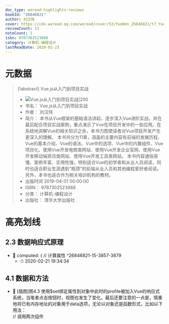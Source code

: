 ```yaml
---
doc_type: weread-highlights-reviews
bookId: "26846821"
author: 刘汉伟
cover: https://cdn.weread.qq.com/weread/cover/53/YueWen_26846821/t7_YueWen_26846821.jpg
reviewCount: 13
noteCount: 1
isbn: 9787302523888
category: 计算机-编程设计
lastReadDate: 2020-02-23
---
```

# 元数据
> [!abstract] Vue.js从入门到项目实战
> - ![ Vue.js从入门到项目实战|200](https://cdn.weread.qq.com/weread/cover/53/YueWen_26846821/t7_YueWen_26846821.jpg)
> - 书名： Vue.js从入门到项目实战
> - 作者： 刘汉伟
> - 简介： 本书从Vue框架的基础语法讲起，逐步深入Vue进阶实战，并在最后配合项目实战案例，重点演示了Vue在项目开发中的一些应用。在系统地讲解Vue的相关知识之余，本书力图使读者对Vue项目开发产生更深入的理解。 本书共分为11章，涵盖的主要内容有前端的发展历程、Vue的基本介绍、Vue的语法、Vue中的选项、Vue中的内置组件、Vue项目化、使用Vue开发电商类网站、使用Vue开发企业官网、使用Vue开发移动端资讯类网站、使用Vue开发工具类网站。 本书内容通俗易懂、案例丰富、实用性强，特别适合Vue的初学者和从业人员阅读，同时也适合职业生涯遇到“瓶颈”的前端从业人员和其他编程爱好者阅读。另外，本书也适合作为相关培训机构的教材。
> - 出版时间 2019-04-01 00:00:00
> - ISBN： 9787302523888
> - 分类： 计算机-编程设计
> - 出版社： 清华大学出版社

# 高亮划线

## 2.3 数据响应式原理


- 📌 computed: {  // 计算属性 ^26846821-15-3857-3879
    - ⏱ 2020-02-21 19:34:34 
## 4.1 数据和方法


- 📌 [插图]图4.3 使用$set绑定属性到对象中此时的profile被加入Vue的响应式系统，当笔者点击按钮时，视图也发生了变化。最后还要注意的一点是，慎重地将已有内存地址的对象用于data选项，无论以对象还是函数形式，比如以下用法：<div id="app"><button-counter></button-counter>  // 调用两次组件<button-counter></button-counter></div><script src="https://cdn.jsdelivr.net/npm/vue@2.5.16/dist/vue.min.js"></script><script type="text/javascript">let jack = {counter: 0} ^26846821-23-5903
    - ⏱ 2020-02-23 19:45:30 
# 读书笔记

## 2.2 Vue实例介绍

### 划线评论
- 📌 this.title = 'Hello ' + ['China', 'World', 'Universe'][Math.
     floor(Math.random() * 2.999)]  ^29927260-7fiZirLa6
    - 💭 Math.random() 是得到一个0-1之间随机数.
Math.floor(i) 是得到一个数的整数部分
Math.random()*2.999的值是[0-2.999)之间的随机数
就是指随机出来的一个0,1,2,其中的一个
    - ⏱ 2020-02-21 19:11:59

### 划线评论
- 📌 this.$destroy()  ^29927260-7fiZxAIRe
    - 💭 节点上绑定的Vue实例已被销毁。
    - ⏱ 2020-02-21 19:15:43

### 划线评论
- 📌 // 在实例挂载到DOM节点上之后
         mounted () {
            console.log('mounted')
         },  ^29927260-7fiYWB2BW
    - 💭 mount 挂载
    - ⏱ 2020-02-21 19:06:36

### 划线评论
- 📌 生命周期图  ^29927260-7fiZzFztJ
    - 💭 vue生命周期
    - ⏱ 2020-02-21 19:16:13
   
## 2.3 数据响应式原理

### 划线评论
- 📌 let a = 3, b = 4  ^29927260-7fiZYyYxV
    - 💭 let？
    - ⏱ 2020-02-21 19:22:21

### 划线评论
- 📌 computed: {  // 计算属性  ^29927260-7fj0NkHSV
    - 💭 计算属性
    - ⏱ 2020-02-21 19:34:52
   
## 3.2 属性绑定

### 划线评论
- 📌 'color': -1 ? 'gray' : 'black',  ^29927260-7fjSgXtIY
    - 💭 疑惑
    - ⏱ 2020-02-22 09:11:24
   
## 3.4 双向绑定

### 划线评论
- 📌 双向绑定  ^29927260-7fjTNb3vR
    - 💭 针对可输入元素，将输入绑定到输入元素与输出元素上
    - ⏱ 2020-02-22 09:34:37
   
## 3.5 条件渲染和列表渲染

### 划线评论
- 📌 this.order = ++this.order % 3  ^29927260-7flyNETRe
    - 💭 很有意思的写法：后加再整除，得到数值变换
    - ⏱ 2020-02-23 11:47:25

### 划线评论
- 📌 <!-- index作为第二个参数，用以标识下标 -->
            <li v-for="(item, index) in users">{{ index }}.&nbsp;{{ item.name
     }}</li>
         </ul>
       </div>
       <div style="margin-left: 170px;over flow: hidden"> <!-- BFC -->
         <h2>用户列表</h2>
         <ul>
            <!-- uIndex作为第二个参数，用以标识下标 -->
            <li v-for="(user, uIndex) of users">{{ uIndex }}.&nbsp;{{ user.
     name }}</li>  ^29927260-7fm1hIAzl
    - 💭 v-for语法第一个参数为值，第二个为下标，名字可以任意取
    - ⏱ 2020-02-23 19:02:21

### 划线评论
- 📌 ul>
              <!-- key作为第二个参数，用以标识键名 -->
              <li v-for="(value, key) of user">{{ key }}:&nbsp;{{ value }}</li>
            </ul>  ^29927260-7fm1GdY9L
    - 💭 ul li标签的关系
    - ⏱ 2020-02-23 19:08:23

### 划线评论
- 📌 (factor || 1)) + (base || 0)  ^29927260-7fm2bnvMZ
    - 💭 若参数为空，则使用默认值
    - ⏱ 2020-02-23 19:16:04

### 划线评论
- 📌 this.users.reverse()  ^29927260-7fm2wFWJe
    - 💭 ？
    - ⏱ 2020-02-23 19:21:18
   
# 本书评论
